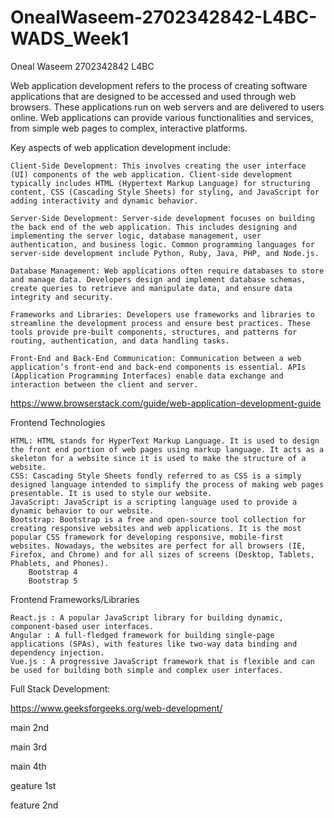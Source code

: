 # OnealWaseem-2702342842-L4BC-WADS_Week1

Oneal Waseem
2702342842
L4BC

Web application development refers to the process of creating software applications that are designed to be accessed and used through web browsers. These applications run on web servers and are delivered to users online. Web applications can provide various functionalities and services, from simple web pages to complex, interactive platforms.

Key aspects of web application development include:

```
Client-Side Development: This involves creating the user interface (UI) components of the web application. Client-side development typically includes HTML (Hypertext Markup Language) for structuring content, CSS (Cascading Style Sheets) for styling, and JavaScript for adding interactivity and dynamic behavior.

Server-Side Development: Server-side development focuses on building the back end of the web application. This includes designing and implementing the server logic, database management, user authentication, and business logic. Common programming languages for server-side development include Python, Ruby, Java, PHP, and Node.js.

Database Management: Web applications often require databases to store and manage data. Developers design and implement database schemas, create queries to retrieve and manipulate data, and ensure data integrity and security.

Frameworks and Libraries: Developers use frameworks and libraries to streamline the development process and ensure best practices. These tools provide pre-built components, structures, and patterns for routing, authentication, and data handling tasks.

Front-End and Back-End Communication: Communication between a web application’s front-end and back-end components is essential. APIs (Application Programming Interfaces) enable data exchange and interaction between the client and server.

```

https://www.browserstack.com/guide/web-application-development-guide

Frontend Technologies

```
HTML: HTML stands for HyperText Markup Language. It is used to design the front end portion of web pages using markup language. It acts as a skeleton for a website since it is used to make the structure of a website.
CSS: Cascading Style Sheets fondly referred to as CSS is a simply designed language intended to simplify the process of making web pages presentable. It is used to style our website.
JavaScript: JavaScript is a scripting language used to provide a dynamic behavior to our website.
Bootstrap: Bootstrap is a free and open-source tool collection for creating responsive websites and web applications. It is the most popular CSS framework for developing responsive, mobile-first websites. Nowadays, the websites are perfect for all browsers (IE, Firefox, and Chrome) and for all sizes of screens (Desktop, Tablets, Phablets, and Phones).
    Bootstrap 4
    Bootstrap 5

```

Frontend Frameworks/Libraries

```
React.js : A popular JavaScript library for building dynamic, component-based user interfaces.
Angular : A full-fledged framework for building single-page applications (SPAs), with features like two-way data binding and dependency injection.
Vue.js : A progressive JavaScript framework that is flexible and can be used for building both simple and complex user interfaces.

```

Full Stack Development:

https://www.geeksforgeeks.org/web-development/

main 2nd

main 3rd

main 4th

geature 1st

feature 2nd